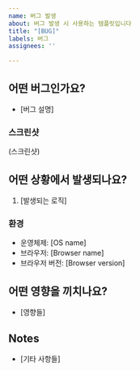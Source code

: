 ```yaml
---
name: 버그 발생
about: 버그 발생 시 사용하는 템플릿입니다
title: "[BUG]"
labels: 버그
assignees: ''

---
```


## 어떤 버그인가요?

* [버그 설명]

### 스크린샷

(스크린샷)

## 어떤 상황에서 발생되나요?

1. [발생되는 로직]

### 환경

- 운영체제: [OS name]
- 브라우저: [Browser name]
- 브라우저 버전: [Browser version]

## 어떤 영향을 끼치나요?

* [영향들]

## Notes

* [기타 사항들]
